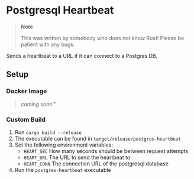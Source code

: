 # Postgresql Heartbeat

> **Note**
> 
> This was written by somebody who does not know Rust! Please be patient with any bugs.

Sends a heartbeat to a URL if it can connect to a Postgres DB.

## Setup
### Docker Image
> *coming soon™*

### Custom Build
1. Run `cargo build --release`
2. The executable can be found in `target/release/postgres-heartbeat`
3. Set the following environment variables:
    * `HEART_SEC` How many seconds should be between request attempts
    * `HEART_URL` The URL to send the heartbeat to
    * `HEART_CONN` The connection URL of the postgresql database
4. Run the `postgres-heartbeat` executable
